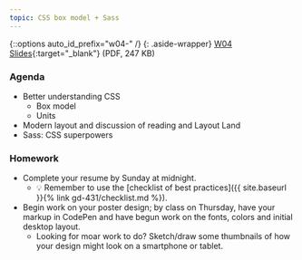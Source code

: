 ```yaml
---
topic: CSS box model + Sass
---
```


{::options auto_id_prefix="w04-" /}
{: .aside-wrapper}
<span class="highlighter">
[W04 Slides](files/w04-sass.min.pdf){:target="_blank"} (PDF, 247 KB)
</span>

### Agenda

- Better understanding CSS
  - Box model
  - Units
- Modern layout and discussion of reading and Layout Land
- Sass: CSS superpowers

### Homework

- Complete your resume by Sunday at midnight.
  - 💡 Remember to use the [checklist of best practices]({{ site.baseurl }}{% link gd-431/checklist.md %}).
- Begin work on your poster design; by class on Thursday, have your markup in CodePen and have begun work on the fonts, colors and initial desktop layout.
  - Looking for moar work to do? Sketch/draw some thumbnails of how your design might look on a smartphone or tablet.
